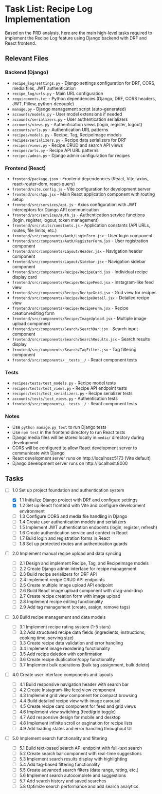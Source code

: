 # Task List: Recipe Log Implementation

Based on the PRD analysis, here are the main high-level tasks required to implement the Recipe Log feature using Django
backend with DRF and React frontend.

## Relevant Files

### Backend (Django)

- `recipe_log/settings.py` - Django settings configuration for DRF, CORS, media files, JWT authentication
- `recipe_log/urls.py` - Main URL configuration
- `requirements.txt` - Python dependencies (Django, DRF, CORS headers, JWT, Pillow, python-decouple)
- `manage.py` - Django management script (auto-generated)
- `accounts/models.py` - User model extensions if needed
- `accounts/serializers.py` - User authentication serializers
- `accounts/views.py` - Authentication views (login, register, logout)
- `accounts/urls.py` - Authentication URL patterns
- `recipes/models.py` - Recipe, Tag, RecipeImage models
- `recipes/serializers.py` - Recipe data serializers for DRF
- `recipes/views.py` - Recipe CRUD and search API views
- `recipes/urls.py` - Recipe API URL patterns
- `recipes/admin.py` - Django admin configuration for recipes

### Frontend (React)

- `frontend/package.json` - Frontend dependencies (React, Vite, axios, react-router-dom, react-query)
- `frontend/vite.config.js` - Vite configuration for development server
- `frontend/src/App.jsx` - Main React application component with routing setup
- `frontend/src/services/api.js` - Axios configuration with JWT interceptors for Django API communication
- `frontend/src/services/auth.js` - Authentication service functions (login, register, logout, token management)
- `frontend/src/utils/constants.js` - Application constants (API URLs, routes, file limits, etc.)
- `frontend/src/components/Auth/LoginForm.jsx` - User login component
- `frontend/src/components/Auth/RegisterForm.jsx` - User registration component
- `frontend/src/components/Layout/Header.jsx` - Navigation header component
- `frontend/src/components/Layout/Sidebar.jsx` - Navigation sidebar component
- `frontend/src/components/Recipe/RecipeCard.jsx` - Individual recipe display card
- `frontend/src/components/Recipe/RecipeFeed.jsx` - Instagram-like feed view
- `frontend/src/components/Recipe/RecipeGrid.jsx` - Grid view for recipes
- `frontend/src/components/Recipe/RecipeDetail.jsx` - Detailed recipe view
- `frontend/src/components/Recipe/RecipeForm.jsx` - Recipe creation/editing form
- `frontend/src/components/Recipe/ImageUpload.jsx` - Multiple image upload component
- `frontend/src/components/Search/SearchBar.jsx` - Search input component
- `frontend/src/components/Search/SearchResults.jsx` - Search results display
- `frontend/src/components/Search/TagFilter.jsx` - Tag filtering component
- `frontend/src/components/__tests__/` - React component tests

### Tests

- `recipes/tests/test_models.py` - Recipe model tests
- `recipes/tests/test_views.py` - Recipe API endpoint tests
- `recipes/tests/test_serializers.py` - Recipe serializer tests
- `accounts/tests/test_views.py` - Authentication tests
- `frontend/src/components/__tests__/` - React component tests

### Notes

- Use `python manage.py test` to run Django tests
- Use `npm test` in the frontend directory to run React tests
- Django media files will be stored locally in `media/` directory during development
- CORS will be configured to allow React development server to communicate with Django
- React development server runs on http://localhost:5173 (Vite default)
- Django development server runs on http://localhost:8000

## Tasks

- [ ] 1.0 Set up project foundation and authentication system

  - [x] 1.1 Initialize Django project with DRF and configure settings
  - [x] 1.2 Set up React frontend with Vite and configure development environment
  - [ ] 1.3 Configure CORS and media file handling in Django
  - [ ] 1.4 Create user authentication models and serializers
  - [ ] 1.5 Implement JWT authentication endpoints (login, register, refresh)
  - [ ] 1.6 Create authentication service and context in React
  - [ ] 1.7 Build login and registration forms in React
  - [ ] 1.8 Set up protected routes and authentication guards

- [ ] 2.0 Implement manual recipe upload and data syncing

  - [ ] 2.1 Design and implement Recipe, Tag, and RecipeImage models
  - [ ] 2.2 Create Django admin interface for recipe management
  - [ ] 2.3 Build recipe serializers for DRF API
  - [ ] 2.4 Implement recipe CRUD API endpoints
  - [ ] 2.5 Create multiple image upload API endpoint
  - [ ] 2.6 Build React image upload component with drag-and-drop
  - [ ] 2.7 Create recipe creation form with image upload
  - [ ] 2.8 Implement recipe editing functionality
  - [ ] 2.9 Add tag management (create, assign, remove tags)

- [ ] 3.0 Build recipe management and data models

  - [ ] 3.1 Implement recipe rating system (1-5 stars)
  - [ ] 3.2 Add structured recipe data fields (ingredients, instructions, cooking time, serving size)
  - [ ] 3.3 Create recipe data validation and error handling
  - [ ] 3.4 Implement image reordering functionality
  - [ ] 3.5 Add recipe deletion with confirmation
  - [ ] 3.6 Create recipe duplication/copy functionality
  - [ ] 3.7 Implement bulk operations (bulk tag assignment, bulk delete)

- [ ] 4.0 Create user interface components and layouts

  - [ ] 4.1 Build responsive navigation header with search bar
  - [ ] 4.2 Create Instagram-like feed view component
  - [ ] 4.3 Implement grid view component for compact browsing
  - [ ] 4.4 Build detailed recipe view with image carousel
  - [ ] 4.5 Create recipe card component for feed and grid views
  - [ ] 4.6 Implement view switching (feed/grid toggle)
  - [ ] 4.7 Add responsive design for mobile and desktop
  - [ ] 4.8 Implement infinite scroll or pagination for recipe lists
  - [ ] 4.9 Add loading states and error handling throughout UI

- [ ] 5.0 Implement search functionality and filtering
  - [ ] 5.1 Build text-based search API endpoint with full-text search
  - [ ] 5.2 Create search bar component with real-time suggestions
  - [ ] 5.3 Implement search results display with highlighting
  - [ ] 5.4 Add tag-based filtering functionality
  - [ ] 5.5 Create advanced search filters (date range, rating, etc.)
  - [ ] 5.6 Implement search autocomplete and suggestions
  - [ ] 5.7 Add search history and saved searches
  - [ ] 5.8 Optimize search performance and add search analytics
